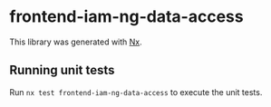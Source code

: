 # frontend-iam-ng-data-access

This library was generated with [Nx](https://nx.dev).

## Running unit tests

Run `nx test frontend-iam-ng-data-access` to execute the unit tests.
